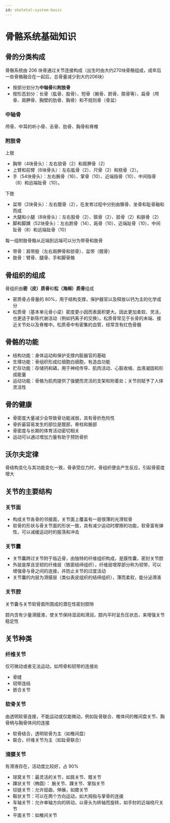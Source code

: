 ```yaml
---
id: skeletal-system-basic
---
```


# 骨骼系统基础知识

## 骨的分类构成

骨骼系统由 206 块骨通过关节连接构成（出生时由大约270块骨骼组成，成年后一些骨骼融合在一起后，总骨量减少到大约206块）

- 按部分划分为**中轴骨**和**附肢骨**
- 按形态划分：长骨（肱骨、股骨）、短骨（腕骨、跗骨、髌骨等）、扁骨（颅骨、肩胛骨、胸壁的肋骨、胸骨）和不规则骨（骨盆）

### 中轴骨

颅骨、中耳的听小骨、舌骨、肋骨、胸骨和脊椎

### 附肢骨

上肢

- 胸带（4块骨头）：左右锁骨（2）和肩胛骨（2）
- 上臂和前臂（6块骨头）：左右肱骨（2）、尺骨（2）和桡骨（2）。
- 手（54块骨头）：左右腕骨（16）、掌骨（10）、近端指骨（10）、中间指骨（8）和远端趾骨（10）。

下肢

- 盆带（2块骨头）：左右髋骨（2），在发育过程中分别由髂骨、坐骨和耻骨融和而成
- 大腿和小腿（8块骨头）：左右股骨（2）、髌骨（2）、胫骨（2）和腓骨（2）
- 脚和脚踝（52块骨头）：左右跗骨（14）、跖骨（10）、近端趾骨（10）、中间趾骨（8）和远端趾骨（10）

每一组附肢骨骼从近端到远端可以分为带骨和肢骨

- 带骨：肩带股（左右肩胛骨和锁骨）、盆带（髋骨）
- 肢骨：臂骨、腿骨、手和脚骨骼

## 骨组织的组成

骨组织由**密（皮）质骨**和**松（海绵）质骨**组成

- 密质骨占骨量的 80%，用于结构支撑，保护器官以及释放以钙为主的化学成分
- 松质骨（基本单元骨小梁）密度更小因而表面积更大。因此更加柔软、灵活，也更适于新陈代谢活动（例如钙离子的交换）。松质骨常见于长骨的末端、接近关节处以及脊椎中。松质骨中有密集的血管，经常含有红色骨髓

## 骨骼的功能

- 结构功能：身体运动和保护支撑内脏器官的基础
- 生理功能：骨组织形成红细胞白细胞，有造血功能
- 贮存功能：存储钙和磷，用于神经传导、肌肉活动、心脏收缩、血液凝固和形成能量
- 运动功能：骨骼为肌肉提供了强健而灵活的支架和附着处；关节则赋予了人体灵活性

## 骨的健康

- 骨密度大量减少会导致骨功能减弱，具有骨折危险性
- 骨折最容易发生的部位是髋部，脊柱和腕部
- 骨密度与长期的体育活动密切相关
- 运动可以通过增加力量有助于预防骨折

## 沃尔夫定律

骨结构变化与其功能变化一致，骨承受应力时，骨组织便会产生反应，引起骨密度增大

## 关节的主要结构

### 关节面

- 构成关节各骨的邻接面，关节面上覆盖有一层很薄的光滑软骨
- 软骨的形状与骨关节面的形状一致，具有减少运动时摩擦的功能，软骨富有弹性，可以减缓运动时的振荡和冲击

### 关节囊

- 关节囊跨过关节附于临近骨，由独特的纤维组织构成，是膜性囊，密封关节腔
- 外层是厚且坚韧的纤维层（致密结缔组织），纤维层增厚部分称为韧带，可以增强骨与骨之间的连接，并防止关节的过度活动
- 关节囊的内层为滑膜层（类似表皮组织的结缔组织），薄而柔软，能分泌滑液

### 关节腔

关节囊与关节软骨面所围成的潜在性密封腔隙

腔内含有少量滑膜液，使关节保持湿润和滑润，腔内平时呈负压状态，来增强关节稳定性

## 关节种类

### 纤维关节

仅可微动或者无法运动，如颅骨和韧带的连接处

- 骨缝
- 韧带连结
- 嵌合关节

### 软骨关节

由透明软骨连接，不能运动或仅能微动，例如趾骨联合、椎体间的椎间盘关节、胸骨柄与胸骨体间的连接

- 软骨结合，透明软骨为主（如椎间盘）
- 联合，纤维关节为主（如趾骨联合）

### 滑膜关节

有滑液存在，活动度比较好，占 90%

- 球窝关节：最灵活的关节，如肩关节、髋关节
- 踝状关节（椭圆）： 腕关节、踝关节、掌指关节
- 铰链关节：允许屈曲、伸展，如膝关节
- 鞍状关节：可以在两个方向运动，如大拇指与掌骨的连接
- 车轴关节：允许单轴方向的转动，以骨头为转轴而旋转，如手肘的近端桡尺关节
- 平面关节：如椎间关节
